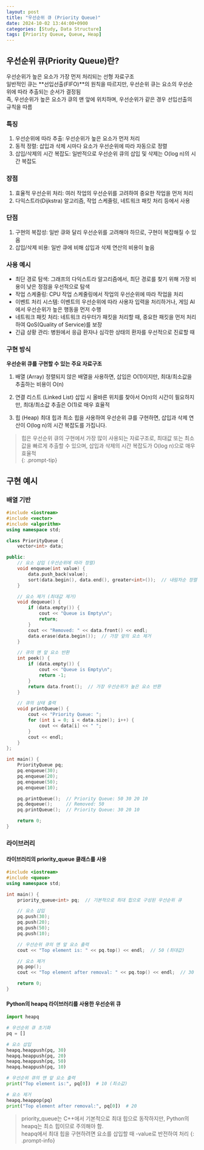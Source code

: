 ```yaml
---
layout: post
title: "우선순위 큐 (Priority Queue)"
date: 2024-10-02 13:44:00+0900
categories: [Study, Data Structure]
tags: [Priority Queue, Queue, Heap]
---
```

## 우선순위 큐(Priority Queue)란?

우선순위가 높은 요소가 가장 먼저 처리되는 선형 자료구조   
일반적인 큐는 **선입선출(FIFO)**의 원칙을 따르지만, 우선순위 큐는 요소의 우선순위에 따라 추출되는 순서가 결정됨  
즉, 우선순위가 높은 요소가 큐의 맨 앞에 위치하며, 우선순위가 같은 경우 선입선출의 규칙을 따름  

### 특징
1. 우선순위에 따라 추출: 우선순위가 높은 요소가 먼저 처리
2. 동적 정렬: 삽입과 삭제 시마다 요소가 우선순위에 따라 자동으로 정렬
3. 삽입/삭제의 시간 복잡도: 일반적으로 우선순위 큐의 삽입 및 삭제는 O(log n)의 시간 복잡도

### 장점
1. 효율적 우선순위 처리: 여러 작업의 우선순위를 고려하여 중요한 작업을 먼저 처리
2. 다익스트라(Dijkstra) 알고리즘, 작업 스케줄링, 네트워크 패킷 처리 등에서 사용

### 단점
1. 구현의 복잡성: 일반 큐와 달리 우선순위를 고려해야 하므로, 구현이 복잡해질 수 있음
2. 삽입/삭제 비용: 일반 큐에 비해 삽입과 삭제 연산의 비용이 높음

### 사용 예시
* 최단 경로 탐색: 그래프의 다익스트라 알고리즘에서, 최단 경로를 찾기 위해 가장 비용이 낮은 정점을 우선적으로 탐색
* 작업 스케줄링: CPU 작업 스케줄링에서 작업의 우선순위에 따라 작업을 처리
* 이벤트 처리 시스템: 이벤트의 우선순위에 따라 사용자 입력을 처리하거나, 게임 AI에서 우선순위가 높은 행동을 먼저 수행
* 네트워크 패킷 처리: 네트워크 라우터가 패킷을 처리할 때, 중요한 패킷을 먼저 처리하여 QoS(Quality of Service)를 보장
* 긴급 상황 관리: 병원에서 응급 환자나 심각한 상태의 환자를 우선적으로 진료할 때


### 구현 방식
 

**우선순위 큐를 구현할 수 있는 주요 자료구조**

1. 배열 (Array)
    정렬되지 않은 배열을 사용하면, 삽입은 O(1)이지만, 최대/최소값을 추출하는 비용이 O(n)

2. 연결 리스트 (Linked List)
    삽입 시 올바른 위치를 찾아서 O(n)의 시간이 필요하지만, 최대/최소값 추출은 O(1)로 매우 효율적  

3. 힙 (Heap)
    최대 힙과 최소 힙을 사용하여 우선순위 큐를 구현하면, 삽입과 삭제 연산이 O(log n)의 시간 복잡도를 가집니다.

> 힙은 우선순위 큐의 구현에서 가장 많이 사용되는 자료구조로, 최대값 또는 최소값을 빠르게 추출할 수 있으며, 삽입과 삭제의 시간 복잡도가 O(log n)으로 매우 효율적  
{: .prompt-tip}  

## 구현 예시
### 배열 기반
```cpp
#include <iostream>
#include <vector>
#include <algorithm>
using namespace std;

class PriorityQueue {
    vector<int> data;

public:
    // 요소 삽입 (우선순위에 따라 정렬)
    void enqueue(int value) {
        data.push_back(value);
        sort(data.begin(), data.end(), greater<int>());  // 내림차순 정렬 (최대값이 맨 앞)
    }

    // 요소 제거 (최대값 제거)
    void dequeue() {
        if (data.empty()) {
            cout << "Queue is Empty\n";
            return;
        }
        cout << "Removed: " << data.front() << endl;
        data.erase(data.begin());  // 가장 앞의 요소 제거
    }

    // 큐의 맨 앞 요소 반환
    int peek() {
        if (data.empty()) {
            cout << "Queue is Empty\n";
            return -1;
        }
        return data.front();  // 가장 우선순위가 높은 요소 반환
    }

    // 큐의 상태 출력
    void printQueue() {
        cout << "Priority Queue: ";
        for (int i = 0; i < data.size(); i++) {
            cout << data[i] << " ";
        }
        cout << endl;
    }
};

int main() {
    PriorityQueue pq;
    pq.enqueue(30);
    pq.enqueue(20);
    pq.enqueue(50);
    pq.enqueue(10);

    pq.printQueue();  // Priority Queue: 50 30 20 10
    pq.dequeue();     // Removed: 50
    pq.printQueue();  // Priority Queue: 30 20 10

    return 0;
}
```

### 라이브러리

#### <queue> 라이브러리의 priority_queue 클래스를 사용   

```cpp
#include <iostream>
#include <queue>
using namespace std;

int main() {
    priority_queue<int> pq;  // 기본적으로 최대 힙으로 구성된 우선순위 큐

    // 요소 삽입
    pq.push(30);
    pq.push(20);
    pq.push(50);
    pq.push(10);

    // 우선순위 큐의 맨 앞 요소 출력
    cout << "Top element is: " << pq.top() << endl;  // 50 (최대값)

    // 요소 제거
    pq.pop();
    cout << "Top element after removal: " << pq.top() << endl;  // 30

    return 0;
}
```

#### Python의 heapq 라이브러리를 사용한 우선순위 큐

```python
import heapq

# 우선순위 큐 초기화
pq = []

# 요소 삽입
heapq.heappush(pq, 30)
heapq.heappush(pq, 20)
heapq.heappush(pq, 50)
heapq.heappush(pq, 10)

# 우선순위 큐의 맨 앞 요소 출력
print("Top element is:", pq[0])  # 10 (최소값)

# 요소 제거
heapq.heappop(pq)
print("Top element after removal:", pq[0])  # 20
```

> priority_queue는 C++에서 기본적으로 최대 힙으로 동작하지만, Python의 heapq는 최소 힙이므로 주의해야 함.  
> heapq에서 최대 힙을 구현하려면 요소를 삽입할 때 -value로 반전하여 처리
{: .prompt-info}
```
